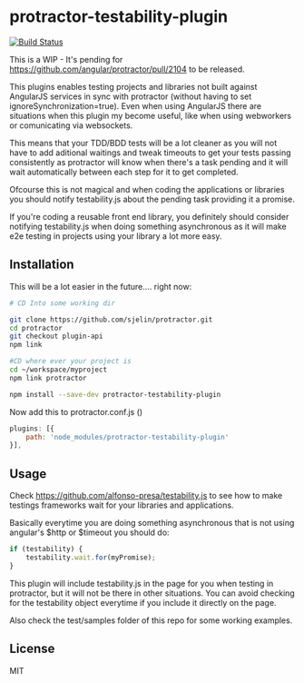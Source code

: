 # protractor-testability-plugin
[![Build Status](https://travis-ci.org/alfonso-presa/protractor-testability-plugin.svg?branch=master)](https://travis-ci.org/alfonso-presa/protractor-testability-plugin)

This is a WIP - It's pending for https://github.com/angular/protractor/pull/2104 to be released.

This plugins enables testing projects and libraries not built against AngularJS services in sync with protractor (without having to set ignoreSynchronization=true). Even when using AngularJS there are situations when this plugin my become useful, like when using webworkers or comunicating via websockets.

This means that your TDD/BDD tests will be a lot cleaner as you will not have to add aditional waitings and tweak timeouts to get your tests passing consistently as protractor will know when there's a task pending and it will wait automatically between each step for it to get completed.

Ofcourse this is not magical and when coding the applications or libraries you should notify testability.js about the pending task providing it a promise.

If you're coding a reusable front end library, you definitely should consider notifying testability.js when doing something asynchronous as it will make e2e testing in projects using your library a lot more easy.

## Installation

This will be a lot easier in the future.... right now:

```bash
# CD Into some working dir

git clone https://github.com/sjelin/protractor.git
cd protractor
git checkout plugin-api
npm link

#CD where ever your project is
cd ~/workspace/myproject
npm link protractor

npm install --save-dev protractor-testability-plugin
```

Now add this to protractor.conf.js ()

```js
plugins: [{
	path: 'node_modules/protractor-testability-plugin'
}],
```

## Usage

Check https://github.com/alfonso-presa/testability.js to see how to make testings frameworks wait for your libraries and applications.

Basically everytime you are doing something asynchronous that is not using angular's $http or $timeout you should do:

```js
if (testability) {
	testability.wait.for(myPromise);
}
```
This plugin will include testability.js in the page for you when testing in protractor, but it will not be there in other situations. You can avoid checking for the testability object everytime if you include it directly on the page.

Also check the test/samples folder of this repo for some working examples.

## License

MIT
